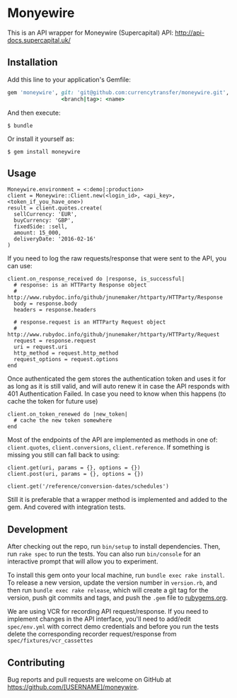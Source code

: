 # Monyewire

This is an API wrapper for Moneywire (Supercapital) API: http://api-docs.supercapital.uk/

## Installation

Add this line to your application's Gemfile:

```ruby
gem 'moneywire', git: 'git@github.com:currencytransfer/moneywire.git',
                 <branch|tag>: <name>
```

And then execute:

    $ bundle

Or install it yourself as:

    $ gem install moneywire

## Usage

```
Moneywire.environment = <:demo|:production>
client = Moneywire::Client.new(<login_id>, <api_key>, <token_if_you_have_one>)
result = client.quotes.create(
  sellCurrency: 'EUR',
  buyCurrency: 'GBP',
  fixedSide: :sell,
  amount: 15_000,
  deliveryDate: '2016-02-16'
)
```

If you need to log the raw requests/response that were sent to the API, you can use:
```
client.on_response_received do |response, is_successful|
  # response: is an HTTParty Response object
  # http://www.rubydoc.info/github/jnunemaker/httparty/HTTParty/Response
  body = response.body
  headers = response.headers

  # response.request is an HTTParty Request object
  # http://www.rubydoc.info/github/jnunemaker/httparty/HTTParty/Request
  request = response.request
  uri = request.uri
  http_method = request.http_method
  request_options = request.options
end
```

Once authenticated the gem stores the authentication token and uses it for as long as it is still valid, and will auto renew it in case the API responds with 401 Authentication Failed.
In case you need to know when this happens (to cache the token for future use)
```
client.on_token_renewed do |new_token|
  # cache the new token somewhere
end
```

Most of the endpoints of the API are implemented as methods in one of:
`client.quotes`, `client.conversions`, `client.reference`. If something is missing you still can fall back to using:
```
client.get(uri, params = {}, options = {})
client.post(uri, params = {}, options = {})

client.get('/reference/conversion-dates/schedules')
```
Still it is preferable that a wrapper method is implemented and added to the gem. And covered with integration tests.

## Development

After checking out the repo, run `bin/setup` to install dependencies. Then, run `rake spec` to run the tests. You can also run `bin/console` for an interactive prompt that will allow you to experiment.

To install this gem onto your local machine, run `bundle exec rake install`. To release a new version, update the version number in `version.rb`, and then run `bundle exec rake release`, which will create a git tag for the version, push git commits and tags, and push the `.gem` file to [rubygems.org](https://rubygems.org).

We are using VCR for recording API request/response.
If you need to implement changes in the API interface, you'll need to add/edit `spec/env.yml`
with correct demo credentials and before you run the tests delete the corresponding
recorder request/response from `spec/fixtures/vcr_cassettes`

## Contributing

Bug reports and pull requests are welcome on GitHub at https://github.com/[USERNAME]/moneywire.

